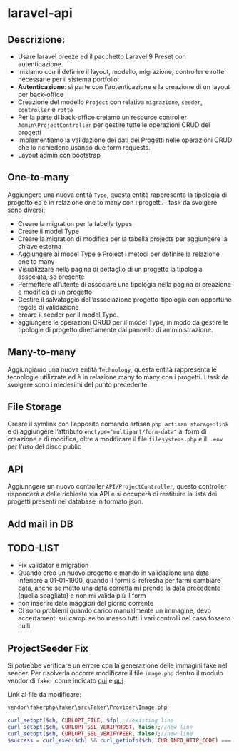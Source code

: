 # laravel-api

## Descrizione:

-   Usare laravel breeze ed il pacchetto Laravel 9 Preset con autenticazione.
-   Iniziamo con il definire il layout, modello, migrazione, controller e rotte necessarie per il sistema portfolio:
-   **Autenticazione**: si parte con l'autenticazione e la creazione di un layout per back-office
-   Creazione del modello `Project` con relativa `migrazione`, `seeder`, `controller` e `rotte`
-   Per la parte di back-office creiamo un resource controller `Admin\ProjectController` per gestire tutte le operazioni CRUD dei progetti
-   Implementiamo la validazione dei dati dei Progetti nelle operazioni CRUD che lo richiedono usando due form requests.
-   Layout admin con bootstrap

## One-to-many

Aggiungere una nuova entità `Type`, questa entità rappresenta la tipologia di progetto ed è in relazione one to many con i progetti.
I task da svolgere sono diversi:

-   Creare la migration per la tabella types
-   Creare il model Type
-   Creare la migration di modifica per la tabella projects per aggiungere la chiave esterna
-   Aggiungere ai model Type e Project i metodi per definire la relazione one to many
-   Visualizzare nella pagina di dettaglio di un progetto la tipologia associata, se presente
-   Permettere all’utente di associare una tipologia nella pagina di creazione e modifica di un progetto
-   Gestire il salvataggio dell’associazione progetto-tipologia con opportune regole di validazione
-   creare il seeder per il model Type.
-   aggiungere le operazioni CRUD per il model Type, in modo da gestire le tipologie di progetto direttamente dal pannello di amministrazione.

## Many-to-many

Aggiungiamo una nuova entità `Technology`, questa entità rappresenta le tecnologie utilizzate ed è in relazione many to many con i progetti.
I task da svolgere sono i medesimi del punto precedente.

## File Storage

Creare il symlink con l’apposito comando artisan `php artisan storage:link` e di aggiungere l’attributo `enctype="multipart/form-data"` ai form di creazione e di modifica, oltre a modificare il file `filesystems.php` e il` .env` per l'uso del disco public

## API

Aggiunngere un nuovo controller `API/ProjectController`, questo controller risponderà a delle richieste via API e si occuperà di restituire la lista dei progetti presenti nel database in formato json.

## Add mail in DB

## TODO-LIST

-   Fix validator e migration
-   Quando creo un nuovo progetto e mando in validazione una data inferiore a 01-01-1900, quando il formi si refresha per farmi cambiare data, anche se metto una data corretta mi prende la data precedente (quella sbagliata) e non mi valida più il form
-   non inserire date maggiori del giorno corrente
-   Ci sono problemi quando carico manualmente un immagine, devo accertamenti sui campi se ho messo tutti i vari controlli nel caso fossero nulli.

## ProjectSeeder Fix

Si potrebbe verificare un errore con la generazione delle immagini fake nel seeder.
Per risolverla occorre modificare il file `image.php` dentro il modulo vendor di `faker` come indicato [qui](https://stackoverflow.com/questions/67415815/images-from-phpfaker-got-deleted-when-stored-in-storage-app-public-news-folder) e [qui](https://laracasts.com/discuss/channels/laravel/using-faker-to-fake-images-always-returns-false)

Link al file da modificare:

```bash
vendor\fakerphp\faker\src\Faker\Provider\Image.php
```

```php
curl_setopt($ch, CURLOPT_FILE, $fp); //existing line
curl_setopt($ch, CURLOPT_SSL_VERIFYHOST, false);//new line
curl_setopt($ch, CURLOPT_SSL_VERIFYPEER, false);//new line
$success = curl_exec($ch) && curl_getinfo($ch, CURLINFO_HTTP_CODE) === 200; //existing line
```
